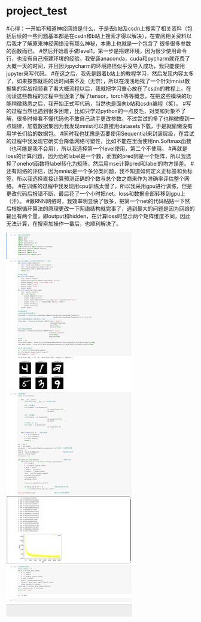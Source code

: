 # project_test
#心得：一开始不知道神经网络是什么，于是去b站及csdn上搜索了相关资料（包括后续的一些问题基本都是在csdn和b站上搜索才得以解决），在查阅相关资料以后我才了解原来神经网络没有那么神秘，本质上也就是一个包含了
很多很多参数的函数而已。
#然后开始着手做level1，第一步是搭建环境，因为很少使用命令行，也没有自己搭建环境的经验，我安装anaconda，cuda和pycharm就花费了大概一天的时间，并且因为pycharm的环境路径似乎没导入成功，我只能使用jupyter来写代码。
#在这之后，我先是跟着b站上的教程学习，然后发现内容太多了，如果按部就班的话时间来不及（无奈），所以在浅浅地找了一个针对mnist数据集的实战视频看了看大概流程以后，我就把学习重心放在了csdn的教程上，在阅读这些教程的过程中我逐渐了解了tensor，torch等等概念，在把这些模块的功能稍微熟悉之后，我开始正式写代码，当然也是面向b站和csdn编程（笑）。
#写的过程当然也遇到很多困难，比如只学过python的一点皮毛，对类和对象不了解，很多时候看不懂代码也不敢自己动手更改参数。不过尝试的多了也稍微摸到一点规律，加载数据集因为我发现mnist可以直接用datasets下载，于是就偷懒没有用学长们给的数据包。
#同时我也犹豫是否要使用Sequential来封装层级，在尝试的过程中我发现它确实会降低网络可塑性，比如不能在里面使用nn.Softmax函数（也可能是我不会用），所以我选择第一个level使用，第二个不使用。
#再就是loss的计算问题，因为给的label是一个数，而我的pred则是一个矩阵，所以我选择了onehot函数将label转化为矩阵，然后用mse计算pred和label的均方误差。
#还有网络的评估，因为mnist是一个多分类问题，我不知道如何定义正标签和负标签，所以我选择直接计算预测正确的个数与总个数之商来作为准确率评估整个网络。
#在训练的过程中我发现用cpu训练太慢了，所以我采用gpu进行训练，但是更改代码后报错不断，最后花了一个小时把net，loss和数据全部转移到gpu上（汗）。
#做RNN网络时，我效率明显快了很多，把第一个net的代码粘贴一下然后根据循环算法的原理更改一下网络结构就完事了，遇到最大的问题是因为网络的输出有两个量，即output和hidden，在计算loss时显示两个矩阵维度不同，因此无法计算，在搜索加操作一番后，也顺利解决了。

![Image text](https://github.com/asder463/project_test/blob/main/img/~M%25%401V%25M8%7D%40EW3VP%40TETI2C.png)
